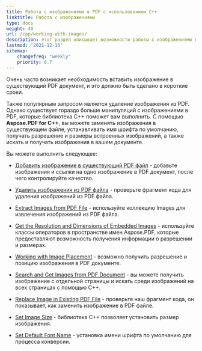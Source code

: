 ```yaml
---
title: Работа с изображениями в PDF с использованием C++
linktitle: Работа с изображениями
type: docs
weight: 40
url: /cpp/working-with-images/
description: Этот раздел описывает возможности работы с изображениями в PDF файле с использованием библиотеки C++.
lastmod: "2021-12-16"
sitemap:
    changefreq: "weekly"
    priority: 0.7
---
```


Очень часто возникает необходимость вставить изображение в существующий PDF документ, и это должно быть сделано в короткие сроки.

Также популярным запросом является удаление изображения из PDF. Однако существует гораздо больше манипуляций с изображениями в PDF, которые библиотека C++ поможет вам выполнить. С помощью **Aspose.PDF for C++**, вы можете заменять изображения в существующем файле, устанавливать имя шрифта по умолчанию, получать разрешение и размеры встроенных изображений, а также искать и получать изображения в вашем документе.

Вы можете выполнить следующее:

- [Добавить изображение в существующий PDF файл](/pdf/cpp/add-image-to-existing-pdf-file/) - добавьте изображения и ссылки на одно изображение в PDF документ, после чего контролируйте качество.

- [Удалить изображения из PDF файла](/pdf/cpp/delete-images-from-pdf-file/) - проверьте фрагмент кода для удаления изображений из PDF файла.
- [Extract Images from PDF File](/pdf/cpp/extract-images-from-pdf-file/) - используйте коллекцию Images для извлечения изображений из PDF файла.
- [Get the Resolution and Dimensions of Embedded Images](/pdf/cpp/get-resolution-and-dimensions-of-embedded-images/) - используйте классы операторов в пространстве имен Aspose.PDF, которые предоставляют возможность получения информации о разрешении и размерах.
- [Working with Image Placement](/pdf/cpp/working-with-image-placement/) - возможно получить разрешение и позицию изображения в PDF документе.
- [Search and Get Images from PDF Document](/pdf/cpp/search-and-get-images-from-pdf-document/) - вы можете получить изображение с отдельной страницы и искать среди изображений на всех страницах с помощью C++.
- [Replace Image in Existing PDF File](/pdf/cpp/replace-image-in-existing-pdf-file/) - проверьте наш фрагмент кода, он показывает, как заменить изображение в PDF файле.
- [Set Image Size](/pdf/cpp/set-image-size/) - библиотека C++ позволяет установить размер изображения.

- [Set Default Font Name](/pdf/cpp/set-default-font-name/) - установка имени шрифта по умолчанию для процесса конверсии.